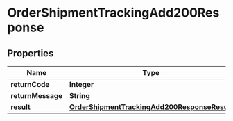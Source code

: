 

# OrderShipmentTrackingAdd200Response

## Properties

Name | Type | Description | Notes
------------ | ------------- | ------------- | -------------
**returnCode** | **Integer** |  |  [optional]
**returnMessage** | **String** |  |  [optional]
**result** | [**OrderShipmentTrackingAdd200ResponseResult**](OrderShipmentTrackingAdd200ResponseResult.md) |  |  [optional]




